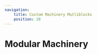 ```yaml
---
navigation:
    title: Custom Machinery Mutliblocks
    position: 10
---
```


# Modular Machinery

<SubPages />


